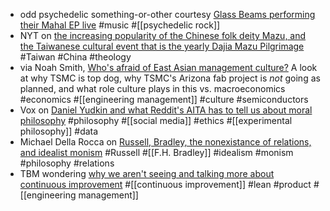 - odd psychedelic something-or-other courtesy [Glass Beams performing their Mahal EP live](https://www.youtube.com/watch?v=hGQu4_fan8Q) #music #[[psychedelic rock]]
- NYT on [the increasing popularity of the Chinese folk deity Mazu, and the Taiwanese cultural event that is the yearly Dajia Mazu Pilgrimage](https://www.nytimes.com/2024/05/03/world/asia/taiwan-religion-mazu-pilgrimage.html) #Taiwan #China #theology
- via Noah Smith, [Who's afraid of East Asian management culture?](https://www.noahpinion.blog/p/whos-afraid-of-east-asian-management) A look at why TSMC is top dog, why TSMC's Arizona fab project is _not_ going as planned, and what role culture plays in this vs. macroeconomics #economics #[[engineering management]] #culture #semiconductors
- Vox on [Daniel Yudkin and what Reddit's AITA has to tell us about moral philosophy](https://www.vox.com/future-perfect/24145761/reddit-am-i-the-asshole-moral-philosophy) #philosophy #[[social media]] #ethics #[[experimental philosophy]] #data
- Michael Della Rocca on [Russell, Bradley, the nonexistance of relations, and idealist monism](https://iai.tv/articles/russells-mistake-that-changed-philosophy-auid-2830) #Russell #[[F.H. Bradley]] #idealism #monism #philosophy #relations
- TBM wondering [why we aren't seeing and talking more about continuous improvement](https://cutlefish.substack.com/p/tbm-284-why-arent-we-talking-about) #[[continuous improvement]] #lean #product #[[engineering management]]